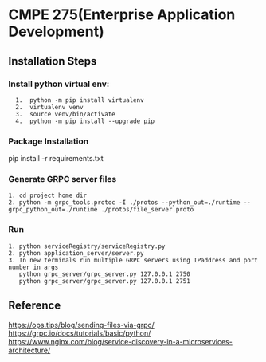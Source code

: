 # CMPE 275(Enterprise Application Development)

## Installation Steps

### Install python virtual env:
```
  1.  python -m pip install virtualenv
  2.  virtualenv venv
  3.  source venv/bin/activate
  4.  python -m pip install --upgrade pip
```

### Package Installation
pip install -r requirements.txt

### Generate GRPC server files
```
1. cd project home dir
2. python -m grpc_tools.protoc -I ./protos --python_out=./runtime --grpc_python_out=./runtime ./protos/file_server.proto
```
### Run 
```
1. python serviceRegistry/serviceRegistry.py
2. python application_server/server.py
3. In new terminals run multiple GRPC servers using IPaddress and port number in args 
   python grpc_server/grpc_server.py 127.0.0.1 2750
   python grpc_server/grpc_server.py 127.0.0.1 2751 
```
## Reference
https://ops.tips/blog/sending-files-via-grpc/
https://grpc.io/docs/tutorials/basic/python/
https://www.nginx.com/blog/service-discovery-in-a-microservices-architecture/